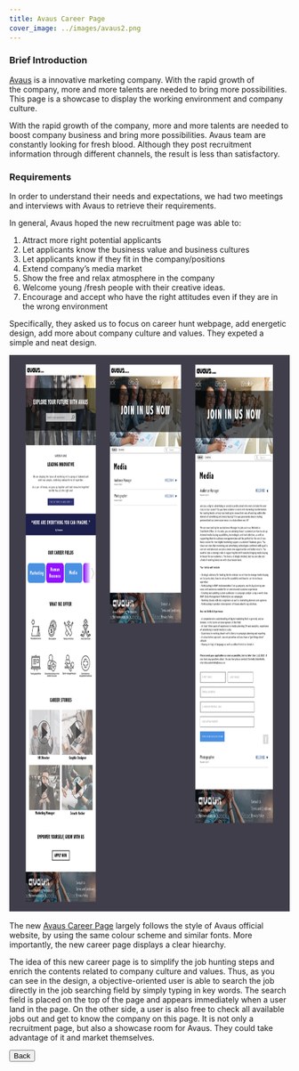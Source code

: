 ```yaml
---
title: Avaus Career Page
cover_image: ../images/avaus2.png
---
```

### Brief Introduction
[Avaus](https://www.avaus.fi/en/) is a innovative marketing company. With the rapid growth of the company, more and more talents are needed to bring more possibilities. This page is a showcase to display the working environment and company culture.

With the rapid growth of the company, more and more talents are needed to boost company business and bring more possibilities. Avaus team are constantly looking for fresh blood. Although they post recruitment information through different channels, the result is less than satisfactory. 

### Requirements
In order to understand their needs and expectations, we had two meetings and interviews with Avaus to retrieve their requirements.

In general, Avaus hoped the new recruitment page was able to:
1. Attract more right potential applicants
2. Let applicants know the business value and business cultures
3. Let applicants know if they fit in the company/positions
4. Extend company’s media market
5. Show the free and relax atmosphere in the company
6. Welcome young /fresh people with their creative ideas.
7. Encourage and accept who have the right attitudes even if they are in the wrong environment

Specifically, they asked us to focus on career hunt webpage, add energetic design, add more about company culture and values. They expeted a simple and neat design.

<img src = "/images/avaus.png" alt="activity" style = "height: 1000px; width: 900px " class = "center"/>

The new [Avaus Career Page](https://lingssun.wixsite.com/test) largely follows the style of Avaus official website, by using the same colour scheme and similar fonts. More importantly, the new career page displays a clear hiearchy.

The idea of this new career page is to simplify the job hunting steps and enrich the contents related to company culture and values. Thus, as you can see in the design, a objective-oriented user is able to search the job directly in the job searching field by simply typing in key words. The search field is placed on the top of the page and appears immediately when a user land in the page. On the other side, a user is also free to check all available jobs out and get to know the company on this page. It is not only a recruitment page, but also a showcase room for Avaus. They could take advantage of it and market themselves.

 <div>
    <button onclick="window.location.href = '/index.html';">Back</button>
</div>
